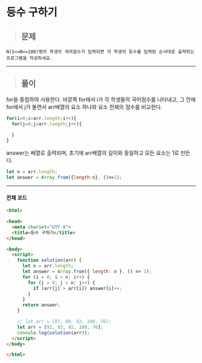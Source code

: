 # 등수 구하기

> ## 문제

```
N(1<=N<=100)명의 학생의 국어점수가 입력되면 각 학생의 등수를 입력된 순서대로 출력하는 프로그램을 작성하세요.
```
***

> ## 풀이

for을 중첩하여 사용한다.
바깥쪽 for에서 i가 각 학생들의 국어점수를 나타내고,
그 안에 for에서 j가 돌면서 arr배열의 요소 하나와 요소 전체의 점수를 비교한다.
```jsx
for(i=0;i>arr.length;i++){
  for(j=0;j>arr.length;j++){
  
  }
}
```
answer는 배열로 출력되며, 초기에 arr배열의 길이와 동일하고 모든 요소는 1로 만든다.
```jsx
let n = arr.length;
let answer = Array.from({length:n}, ()=>1);
```
***

#### 전체 코드
```html
<html>

<head>
  <meta charset="UTF-8">
  <title>등수 구하기</title>
</head>

<body>
  <script>
    function solution(arr) {
      let n = arr.length;
      let answer = Array.from({ length: n }, () => 1);
      for (i = 0; i < n; i++) {
        for (j = 0; j < n; j++) {
          if (arr[j] > arr[i]) answer[i]++;
        }
      }
      return answer;
    }

    // let arr = [87, 89, 92, 100, 76];
    let arr = [92, 92, 92, 100, 76];
    console.log(solution(arr));
  </script>
</body>

</html>
```